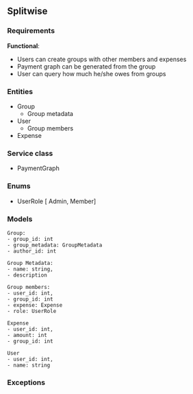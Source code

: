 ## Splitwise

### Requirements

**Functional**:
- Users can create groups with other members and expenses
- Payment graph can be generated from the group
- User can query how much he/she owes from groups



### Entities

- Group
  - Group metadata
- User
  - Group members
- Expense

### Service class
- PaymentGraph

### Enums

- UserRole [ Admin, Member]

### Models

```
Group:
- group_id: int
- group_metadata: GroupMetadata
- author_id: int

Group Metadata:
- name: string,
- description

Group members:
- user_id: int, 
- group_id: int
- expense: Expense
- role: UserRole

Expense
- user_id: int,
- amount: int
- group_id: int

User
- user_id: int,
- name: string

```

### Exceptions


